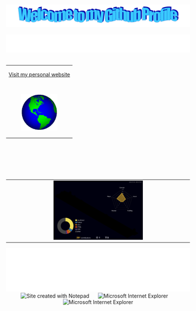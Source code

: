 <!-- "Hero" Header -->
<div align="center">
  <img src="images/welcome.png" style="max-width: 100%;" alt="Welcome to my Github Profile" />
  <br />
  <br />
  <img height="50" alt="My Name is Erdem and I like Python" src="images/personal_note.svg" />
  <br />
  <br />
</div>

<table width="60%" align="center">
  <tr>
    <td align="center">
      <a href="https://erdemonal.vercel.app/">
        <p>Visit my personal website</p>
        
 <br />
  <p>
          <img alt="Globe" height="100" src="images/globe.gif">
        </p>
      </a>
    </td>
  </tr>
</table>

<br />
<br />
<br />
<br />
<br />

<!-- 3D Contributions -->
<table width="50%" align="center">
  <tr>
    <td align="center">
      <img src="profile-3d-contrib/profile-night-rainbow.svg" alt="3D Contributions" style="max-width: 50%;">
    </td>
  </tr>
</table>

<!-- Footer -->
<div align="center">
  <img height="120" alt="Thanks for visiting me" width="100%" src="images/marquee.svg" />
  <br />
  <img src="https://raw.githubusercontent.com/BrunnerLivio/brunnerlivio/master/images/notepad.gif" alt="Site created with Notepad" height="30" />
  <span>&nbsp;&nbsp;&nbsp;&nbsp;</span>
  <img src="https://raw.githubusercontent.com/BrunnerLivio/brunnerlivio/master/images/ie_logo.gif" alt="Microsoft Internet Explorer" />
  <span>&nbsp;&nbsp;&nbsp;&nbsp;</span>
  <img src="https://raw.githubusercontent.com/BrunnerLivio/brunnerlivio/master/images/noframes.gif" alt="Microsoft Internet Explorer" />
</div>
